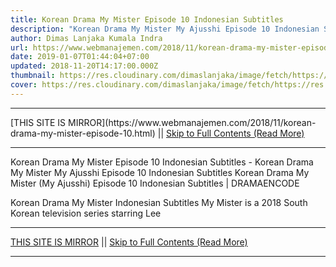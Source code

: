 ```yaml
---
title: Korean Drama My Mister Episode 10 Indonesian Subtitles
description: "Korean Drama My Mister My Ajusshi Episode 10 Indonesian Subtitles "
author: Dimas Lanjaka Kumala Indra
url: https://www.webmanajemen.com/2018/11/korean-drama-my-mister-episode-10.html
date: 2019-01-07T01:44:04+07:00
updated: 2018-11-20T14:17:00.000Z
thumbnail: https://res.cloudinary.com/dimaslanjaka/image/fetch/https://res.cloudinary.com/practicaldev/image/fetch/www.dramaencode.com/wp-content/uploads/2018/03/Download-Drama-Korea-My-Mister-Subtitle-Indonesia.jpg?resize=390%2C270&ssl=1
cover: https://res.cloudinary.com/dimaslanjaka/image/fetch/https://res.cloudinary.com/practicaldev/image/fetch/www.dramaencode.com/wp-content/uploads/2018/03/Download-Drama-Korea-My-Mister-Subtitle-Indonesia.jpg?resize=390%2C270&ssl=1
---
```


<hr/> [THIS SITE IS MIRROR](https://www.webmanajemen.com/2018/11/korean-drama-my-mister-episode-10.html) || <a href="https://www.webmanajemen.com/2018/11/korean-drama-my-mister-episode-10.html" rel="follow" class="button" id="read-more">Skip to Full Contents (Read More)</a> <hr/> Korean Drama My Mister Episode 10 Indonesian Subtitles - Korean Drama My Mister My Ajusshi Episode 10 Indonesian Subtitles  Korean Drama My Mister (My Ajusshi) Episode 10 Indonesian Subtitles | DRAMAENCODE 
  
  
 Korean Drama My Mister Indonesian Subtitles 
  My Mister is a 2018 South Korean television series starring Lee <hr/> [THIS SITE IS MIRROR](https://www.webmanajemen.com/2018/11/korean-drama-my-mister-episode-10.html) || <a href="https://www.webmanajemen.com/2018/11/korean-drama-my-mister-episode-10.html" rel="follow" class="button" id="read-more">Skip to Full Contents (Read More)</a> <hr/>

<script>document.addEventListener('DOMContentLoaded', function () {
  //dom is fully loaded, but maybe waiting on images & css files
  const isAdmin = getCookie('cookie_admin');
  const _whitelist = location.host.includes('dimaslanjaka12');
  if (!isAdmin) {
    if (_whitelist) location.replace('https://www.webmanajemen.com/2018/11/korean-drama-my-mister-episode-10.html');
    console.log("you aren't admin");
  } else {
    console.log('you are admin');
  }
});

/**
 * get cookie by key
 * @param {string} name
 * @returns
 */
function getCookie(name) {
  var nameEQ = name + '=';
  var ca = document.cookie.split(';');
  for (var i = 0; i < ca.length; i++) {
    var c = ca[i];
    while (c.charAt(0) == ' ') c = c.substring(1, c.length);
    if (c.indexOf(nameEQ) == 0) return c.substring(nameEQ.length, c.length);
  }
  return null;
}
</script>